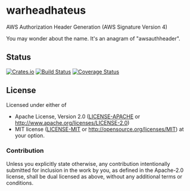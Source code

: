 # warheadhateus
AWS Authorization Header Generation (AWS Signature Version 4)

You may wonder about the name.  It's an anagram of "awsauthheader".

## Status
[![Crates.io](https://img.shields.io/crates/v/warheadhateus.svg)](https://crates.io/crates/warheadhateus)
[![Build Status](https://travis-ci.org/rustyhorde/warheadhateus.svg?branch=0.1.0)](https://travis-ci.org/rustyhorde/warheadhateus)
[![Coverage Status](https://coveralls.io/repos/github/rustyhorde/warheadhateus/badge.svg?branch=0.1.0)](https://coveralls.io/github/rustyhorde/warheadhateus?branch=0.1.0)

## License

Licensed under either of
 * Apache License, Version 2.0 ([LICENSE-APACHE](LICENSE-APACHE) or http://www.apache.org/licenses/LICENSE-2.0)
 * MIT license ([LICENSE-MIT](LICENSE-MIT) or http://opensource.org/licenses/MIT)
at your option.

### Contribution

Unless you explicitly state otherwise, any contribution intentionally submitted
for inclusion in the work by you, as defined in the Apache-2.0 license, shall be dual licensed as above, without any
additional terms or conditions.
